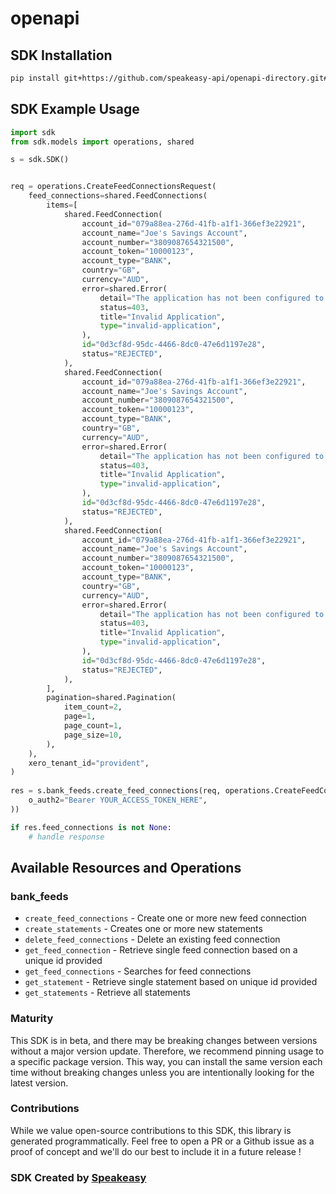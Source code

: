 # openapi

<!-- Start SDK Installation -->
## SDK Installation

```bash
pip install git+https://github.com/speakeasy-api/openapi-directory.git#subdirectory=SDKs/xero.com/xero_bankfeeds/2.9.4/python
```
<!-- End SDK Installation -->

## SDK Example Usage
<!-- Start SDK Example Usage -->
```python
import sdk
from sdk.models import operations, shared

s = sdk.SDK()


req = operations.CreateFeedConnectionsRequest(
    feed_connections=shared.FeedConnections(
        items=[
            shared.FeedConnection(
                account_id="079a88ea-276d-41fb-a1f1-366ef3e22921",
                account_name="Joe's Savings Account",
                account_number="3809087654321500",
                account_token="10000123",
                account_type="BANK",
                country="GB",
                currency="AUD",
                error=shared.Error(
                    detail="The application has not been configured to use these API endpoints.",
                    status=403,
                    title="Invalid Application",
                    type="invalid-application",
                ),
                id="0d3cf8d-95dc-4466-8dc0-47e6d1197e28",
                status="REJECTED",
            ),
            shared.FeedConnection(
                account_id="079a88ea-276d-41fb-a1f1-366ef3e22921",
                account_name="Joe's Savings Account",
                account_number="3809087654321500",
                account_token="10000123",
                account_type="BANK",
                country="GB",
                currency="AUD",
                error=shared.Error(
                    detail="The application has not been configured to use these API endpoints.",
                    status=403,
                    title="Invalid Application",
                    type="invalid-application",
                ),
                id="0d3cf8d-95dc-4466-8dc0-47e6d1197e28",
                status="REJECTED",
            ),
            shared.FeedConnection(
                account_id="079a88ea-276d-41fb-a1f1-366ef3e22921",
                account_name="Joe's Savings Account",
                account_number="3809087654321500",
                account_token="10000123",
                account_type="BANK",
                country="GB",
                currency="AUD",
                error=shared.Error(
                    detail="The application has not been configured to use these API endpoints.",
                    status=403,
                    title="Invalid Application",
                    type="invalid-application",
                ),
                id="0d3cf8d-95dc-4466-8dc0-47e6d1197e28",
                status="REJECTED",
            ),
        ],
        pagination=shared.Pagination(
            item_count=2,
            page=1,
            page_count=1,
            page_size=10,
        ),
    ),
    xero_tenant_id="provident",
)
    
res = s.bank_feeds.create_feed_connections(req, operations.CreateFeedConnectionsSecurity(
    o_auth2="Bearer YOUR_ACCESS_TOKEN_HERE",
))

if res.feed_connections is not None:
    # handle response
```
<!-- End SDK Example Usage -->

<!-- Start SDK Available Operations -->
## Available Resources and Operations


### bank_feeds

* `create_feed_connections` - Create one or more new feed connection
* `create_statements` - Creates one or more new statements
* `delete_feed_connections` - Delete an existing feed connection
* `get_feed_connection` - Retrieve single feed connection based on a unique id provided
* `get_feed_connections` - Searches for feed connections
* `get_statement` - Retrieve single statement based on unique id provided
* `get_statements` - Retrieve all statements
<!-- End SDK Available Operations -->

### Maturity

This SDK is in beta, and there may be breaking changes between versions without a major version update. Therefore, we recommend pinning usage
to a specific package version. This way, you can install the same version each time without breaking changes unless you are intentionally
looking for the latest version.

### Contributions

While we value open-source contributions to this SDK, this library is generated programmatically.
Feel free to open a PR or a Github issue as a proof of concept and we'll do our best to include it in a future release !

### SDK Created by [Speakeasy](https://docs.speakeasyapi.dev/docs/using-speakeasy/client-sdks)
